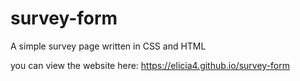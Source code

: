 # survey-form
A simple survey page written in CSS and HTML

you can view the website here: https://elicia4.github.io/survey-form
